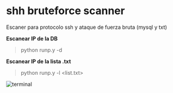 # shh bruteforce scanner
Escaner para protocolo ssh y ataque de fuerza bruta (mysql y txt)

**Escanear IP de la DB**
> python runp.y -d

**Escanear IP de la lista .txt**
> python runp.y -l <list.txt>

![terminal](https://i.ibb.co/KNj7F1j/Screenshot-2.png)

